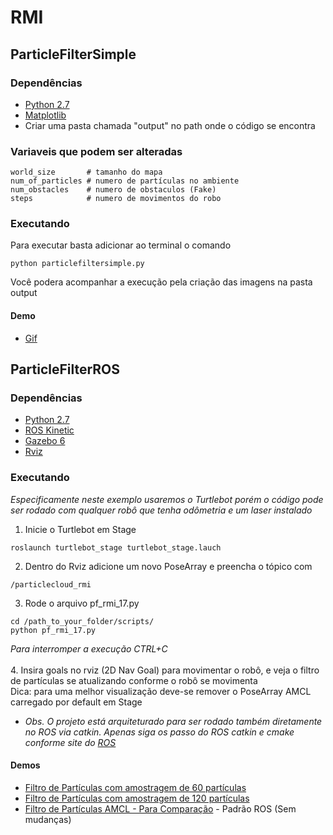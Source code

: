 # RMI

## ParticleFilterSimple
### Dependências
* [Python 2.7](https://www.python.org/download/releases/2.7/)
* [Matplotlib](https://matplotlib.org/)
* Criar uma pasta chamada "output" no path onde o código se encontra

### Variaveis que podem ser alteradas
```
world_size       # tamanho do mapa
num_of_particles # numero de partículas no ambiente
num_obstacles    # numero de obstaculos (Fake)
steps            # numero de movimentos do robo
```
### Executando
Para executar basta adicionar ao terminal o comando
```
python particlefiltersimple.py
```
Você podera acompanhar a execução pela criação das imagens na pasta output

#### Demo
* [Gif](https://imgflip.com/gif/211geq)


## ParticleFilterROS
### Dependências
* [Python 2.7](https://www.python.org/download/releases/2.7/)
* [ROS Kinetic](http://wiki.ros.org/kinetic/Installation/Ubuntu)
* [Gazebo 6](http://gazebosim.org/download)
* [Rviz](http://wiki.ros.org/rviz)

### Executando
<i>Especificamente neste exemplo usaremos o Turtlebot porém o código pode ser rodado com qualquer robô que tenha odômetria e um laser instalado</i>

1. Inicie o Turtlebot em Stage
```
roslaunch turtlebot_stage turtlebot_stage.lauch
```
2. Dentro do Rviz adicione um novo PoseArray e preencha o tópico com
```
/particlecloud_rmi
```
3. Rode o arquivo pf_rmi_17.py
```
cd /path_to_your_folder/scripts/
python pf_rmi_17.py
```
<i>Para interromper a execução CTRL+C</i></br></br>
4. Insira goals no rviz (2D Nav Goal) para movimentar o robô, e veja o filtro de partículas se atualizando conforme o robô se movimenta  <br/><t/>Dica: para uma melhor visualização deve-se remover o PoseArray AMCL carregado por default em Stage
</br>
* <i>Obs. O projeto está arquiteturado para ser rodado também diretamente no ROS via catkin. Apenas siga os passo do ROS catkin e cmake conforme site do [ROS](http://wiki.ros.org/catkin)</i>

#### Demos
* [Filtro de Partículas com amostragem de 60 partículas](https://youtu.be/CEA7PzWgeRg)
* [Filtro de Partículas com amostragem de 120 partículas](https://youtu.be/sSDb32Uu2Pc)
* [Filtro de Partículas AMCL - Para Comparação](https://youtu.be/Emuxr_PubYA) - Padrão ROS (Sem mudanças)

